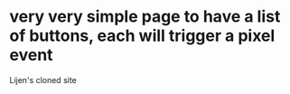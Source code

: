 # very very simple page to have a list of buttons, each will trigger a pixel event
Lijen's cloned site
